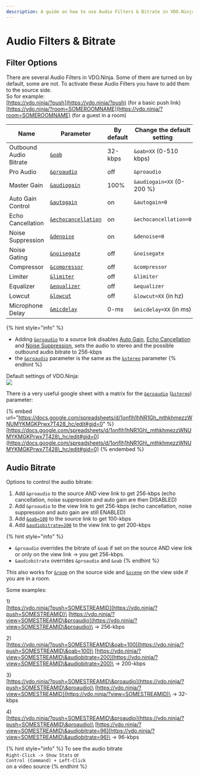 ```yaml
---
description: A guide on how to use Audio Filters & Bitrate in VDO.Ninja
---
```


# Audio Filters & Bitrate

## Filter Options

There are several Audio Filters in VDO.Ninja. Some of them are turned on by default, some are not. To activate these Audio Filters you have to add them to the source side.\
So for example:\
[https://vdo.ninja/?push](https://vdo.ninja/?push) (for a basic push link)\
[https://vdo.ninja/?room=SOMEROOMNAME](https://vdo.ninja/?room=SOMEROOMNAME) (for a guest in a room)

| Name                   | Parameter                                                              | By default | Change the default setting |
| ---------------------- | ---------------------------------------------------------------------- | ---------- | -------------------------- |
| Outbound Audio Bitrate | [`&oab`](../source-settings/and-outboundaudiobitrate.md)               | 32-kbps    | `&oab=XX` (0-510 kbps)     |
| Pro Audio              | [`&proaudio`](../advanced-settings/audio-parameters/and-proaudio.md)   | off        | `&proaudio`                |
| Master Gain            | [`&audiogain`](../advanced-settings/audio-parameters/and-audiogain.md) | 100%       | `&audiogain=XX` (0-200 %)  |
| Auto Gain Control      | [`&autogain`](../source-settings/autogain.md)                          | on         | `&autogain=0`              |
| Echo Cancellation      | [`&echocancellation`](../source-settings/aec.md)                       | on         | `&echocancellation=0`      |
| Noise Suppression      | [`&denoise`](../source-settings/and-denoise.md)                        | on         | `&denoise=0`               |
| Noise Gating           | [`&noisegate`](../source-settings/noisegate.md)                        | off        | `&noisegate`               |
| Compressor             | [`&compressor`](../source-settings/and-compressor.md)                  | off        | `&compressor`              |
| Limiter                | [`&limiter`](../source-settings/and-limiter.md)                        | off        | `&limiter`                 |
| Equalizer              | [`&equalizer`](../source-settings/and-equalizer.md)                    | off        | `&equalizer`               |
| Lowcut                 | [`&lowcut`](../source-settings/lowcut.md)                              | off        | `&lowcut=XX` (in hz)       |
| Microphone Delay       | [`&micdelay`](../source-settings/and-micdelay.md)                      | 0-ms       | `&micdelay=XX` (in ms)     |

{% hint style="info" %}
* Adding [`&proaudio`](../advanced-settings/audio-parameters/and-proaudio.md) to a source link disables [Auto Gain](../source-settings/autogain.md), [Echo Cancellation](../source-settings/aec.md) and [Noise Suppression](../source-settings/and-denoise.md), sets the audio to stereo and the possible outbound audio bitrate to 256-kbps
* the [`&proaudio`](../advanced-settings/audio-parameters/and-proaudio.md) parameter is the same as the [`&stereo`](../general-settings/stereo.md) parameter
{% endhint %}

Default settings of VDO.Ninja:\
![](<../.gitbook/assets/image (109).png>)

There is a very useful google sheet with a matrix for the [`&proaudio`](../advanced-settings/audio-parameters/and-proaudio.md) ([`&stereo`](../general-settings/stereo.md)) parameter:

{% embed url="https://docs.google.com/spreadsheets/d/1onfIh1hNR1Gh_mthkhmezzWNUMYKMGKPrwx7T428_hc/edit#gid=0" %}
[https://docs.google.com/spreadsheets/d/1onfIh1hNR1Gh\_mthkhmezzWNUMYKMGKPrwx7T428\_hc/edit#gid=0](https://docs.google.com/spreadsheets/d/1onfIh1hNR1Gh\_mthkhmezzWNUMYKMGKPrwx7T428\_hc/edit#gid=0)
{% endembed %}

## Audio Bitrate

Options to control the audio bitrate:

1. Add `&proaudio` to the source AND view link to get 256-kbps (echo cancellation, noise suppression and auto gain are then DISABLED)
2. Add `&proaudio` to the view link to get 256-kbps (echo cancellation, noise suppression and auto gain are still ENABLED)
3. Add [`&oab=100`](../source-settings/and-outboundaudiobitrate.md) to the source link to get 100-kbps
4. Add [`&audiobitrate=200`](../advanced-settings/view-parameters/audiobitrate.md) to the view link to get 200-kbps

{% hint style="info" %}
* `&proaudio` overrides the bitrate of `&oab` if set on the source AND view link or only on the view link -> you get 256-kbps.
* `&audiobitrate` overrides `&proaudio` and `&oab`
{% endhint %}

This also works for [`&room`](../general-settings/room.md) on the source side and [`&scene`](../advanced-settings/view-parameters/scene.md) on the view side if you are in a room.

Some examples:

1\)\
[https://vdo.ninja/?push=SOMESTREAMID](https://vdo.ninja/?push=SOMESTREAMID)\
[https://vdo.ninja/?view=SOMESTREAMID\&proaudio](https://vdo.ninja/?view=SOMESTREAMID\&proaudio)\
\-> 256-kbps

2\)\
[https://vdo.ninja/?push=SOMESTREAMID\&oab=100](https://vdo.ninja/?push=SOMESTREAMID\&oab=100)\
[https://vdo.ninja/?view=SOMESTREAMID\&audiobitrate=200](https://vdo.ninja/?view=SOMESTREAMID\&audiobitrate=200)\
\-> 200-kbps

3\)\
[https://vdo.ninja/?push=SOMESTREAMID\&proaudio](https://vdo.ninja/?push=SOMESTREAMID\&proaudio)\
[https://vdo.ninja/?view=SOMESTREAMID](https://vdo.ninja/?view=SOMESTREAMID)\
\-> 32-kbps

4\)\
[https://vdo.ninja/?push=SOMESTREAMID\&proaudio](https://vdo.ninja/?push=SOMESTREAMID\&proaudio)\
[https://vdo.ninja/?view=SOMESTREAMID\&audiobitrate=96](https://vdo.ninja/?view=SOMESTREAMID\&audiobitrate=96)\
\-> 96-kbps

{% hint style="info" %}
To see the audio bitrate\
`Right-Click -> Show Stats` or\
`Control (Command) + Left-Click`\
on a video source
{% endhint %}
